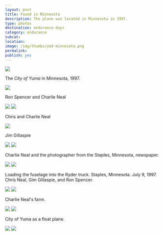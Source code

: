 ```yaml
---
layout: post
title: Found in Minnesota
description: The plane was located in Minnesota in 1997.
type: photos
destination: endurance-days
category: endurance
subcat: 
location: 
image: /img/thumbs/yed-minnesota.png
permalink: 
publish: yes
---
```


 <img src="https://jenner.smugmug.com/Yuma-Endurance-Days/City-of-Yuma-Found-in/i-kmFbnL4/0/M/minnesota-1-M.jpg">

The <em>City of Yuma</em> in Minnesota, 1997.

 <img src="https://jenner.smugmug.com/Yuma-Endurance-Days/City-of-Yuma-Found-in/i-5q6V3bD/0/M/minnesota-4-M.jpg">

Ron Spencer and Charlie Neal

 <img src="https://jenner.smugmug.com/Yuma-Endurance-Days/City-of-Yuma-Found-in/i-QJLJMVK/0/M/minnesota-7-M.jpg">

 <img src="https://jenner.smugmug.com/Yuma-Endurance-Days/City-of-Yuma-Found-in/i-LDfgtdM/0/M/minnesota-9-M.jpg">


Chris and Charlie Neal

 <img src="https://jenner.smugmug.com/Yuma-Endurance-Days/City-of-Yuma-Found-in/i-9xKrxkz/0/M/minnesota-13-M.jpg">

Jim Gillaspie

 <img src="https://jenner.smugmug.com/Yuma-Endurance-Days/City-of-Yuma-Found-in/i-nrcNM4Z/0/M/minnesota-14-M.jpg">

 <img src="https://jenner.smugmug.com/Yuma-Endurance-Days/City-of-Yuma-Found-in/i-Zbp3hbJ/0/M/minnesota-15-M.jpg">

Charlie Neal and the photographer from the Staples, Minnesota, newspaper.

 <img src="https://jenner.smugmug.com/Yuma-Endurance-Days/City-of-Yuma-Found-in/i-7wBgsGX/0/M/minnesota-18-M.jpg">

 <img src="https://jenner.smugmug.com/Yuma-Endurance-Days/City-of-Yuma-Found-in/i-tLFwn4t/0/M/minnesota-20-M.jpg">

Loading the fuselage into the Ryder truck. Staples, Minnesota. July 9, 1997. 
Chris Neal, Gim Gillaspie, and Ron Spencer.

 <img src="https://jenner.smugmug.com/Yuma-Endurance-Days/City-of-Yuma-Found-in/i-xz2fRq8/0/M/minnesota-c-M.jpg">

 <img src="https://jenner.smugmug.com/Yuma-Endurance-Days/City-of-Yuma-Found-in/i-8pZhxjK/0/M/minnesota-d-M.jpg">

Charlie Neal's farm.

 <img src="https://jenner.smugmug.com/Yuma-Endurance-Days/City-of-Yuma-Found-in/i-KjJRrFc/0/M/minnesota-16-M.jpg">

 <img src="https://jenner.smugmug.com/Yuma-Endurance-Days/City-of-Yuma-Found-in/i-R2f4QBs/0/M/minnesota-17-M.jpg">

City of Yuma as a float plane.

 <img src="https://jenner.smugmug.com/Yuma-Endurance-Days/City-of-Yuma-Found-in/i-sZ6ppS2/0/M/minnesota-5-M.jpg">

 <img src="https://jenner.smugmug.com/Yuma-Endurance-Days/City-of-Yuma-Found-in/i-KnJbR9q/0/M/minnesota-6-M.jpg">


